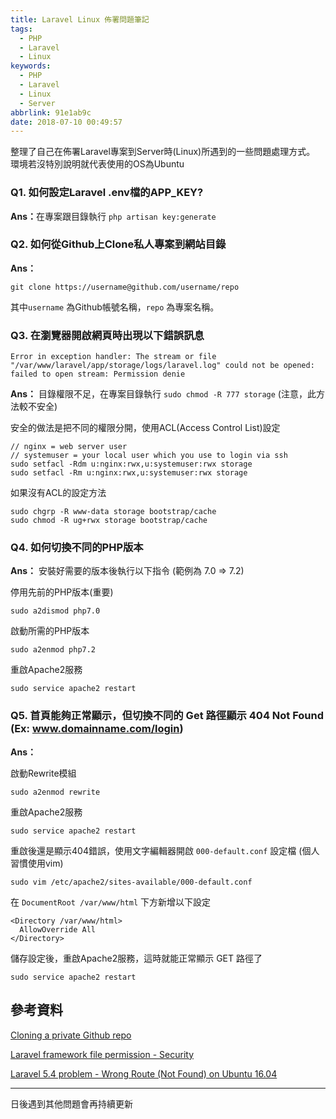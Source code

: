 ```yaml
---
title: Laravel Linux 佈署問題筆記
tags:
  - PHP
  - Laravel
  - Linux
keywords:
  - PHP
  - Laravel
  - Linux
  - Server
abbrlink: 91e1ab9c
date: 2018-07-10 00:49:57
---
```


整理了自己在佈署Laravel專案到Server時(Linux)所遇到的一些問題處理方式。
環境若沒特別說明就代表使用的OS為Ubuntu

### Q1. 如何設定Laravel .env檔的APP_KEY?

<strong>Ans：</strong>在專案跟目錄執行 `php artisan key:generate`

### Q2. 如何從Github上Clone私人專案到網站目錄

<strong>Ans：</strong> 

```shell
git clone https://username@github.com/username/repo
```
其中`username` 為Github帳號名稱，`repo` 為專案名稱。

### Q3. 在瀏覽器開啟網頁時出現以下錯誤訊息
`Error in exception handler: The stream or file "/var/www/laravel/app/storage/logs/laravel.log" could not be opened: failed to open stream: Permission denie`

<strong>Ans：</strong> 目錄權限不足，在專案目錄執行 `sudo chmod -R 777 storage` (注意，此方法較不安全)

安全的做法是把不同的權限分開，使用ACL(Access Control List)設定

```shell
// nginx = web server user
// systemuser = your local user which you use to login via ssh
sudo setfacl -Rdm u:nginx:rwx,u:systemuser:rwx storage
sudo setfacl -Rm u:nginx:rwx,u:systemuser:rwx storage
```

如果沒有ACL的設定方法

```shell
sudo chgrp -R www-data storage bootstrap/cache
sudo chmod -R ug+rwx storage bootstrap/cache
```

### Q4. 如何切換不同的PHP版本

<strong>Ans：</strong> 安裝好需要的版本後執行以下指令 (範例為 7.0 => 7.2)

停用先前的PHP版本(重要)
```shell
sudo a2dismod php7.0
```
啟動所需的PHP版本
```shell
sudo a2enmod php7.2
```
重啟Apache2服務
```shell
sudo service apache2 restart
```

### Q5. 首頁能夠正常顯示，但切換不同的 Get 路徑顯示 404 Not Found (Ex: www.domainname.com/login)

<strong>Ans：</strong>

啟動Rewrite模組

```shell
sudo a2enmod rewrite
```

重啟Apache2服務

```shell
sudo service apache2 restart
```

重啟後還是顯示404錯誤，使用文字編輯器開啟 `000-default.conf` 設定檔 (個人習慣使用vim)

```shell
sudo vim /etc/apache2/sites-available/000-default.conf
```

在 `DocumentRoot /var/www/html` 下方新增以下設定

```apacheconf
<Directory /var/www/html>
  AllowOverride All
</Directory>
```

儲存設定後，重啟Apache2服務，這時就能正常顯示 GET 路徑了

```shell
sudo service apache2 restart
```

## 參考資料

[Cloning a private Github repo](https://stackoverflow.com/questions/2505096/cloning-a-private-github-repo)

[Laravel framework file permission - Security](https://laracasts.com/discuss/channels/general-discussion/laravel-framework-file-permission-security)

[Laravel 5.4 problem - Wrong Route (Not Found) on Ubuntu 16.04](https://www.youtube.com/watch?v=7CatEn5IAlo)

---

日後遇到其他問題會再持續更新